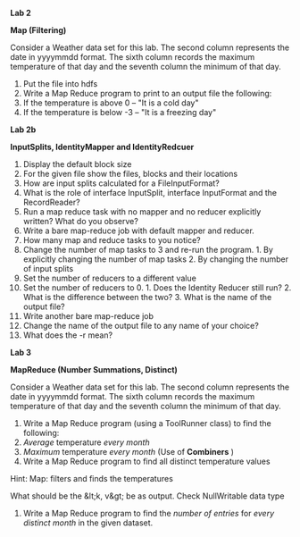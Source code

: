 **Lab 2**

**Map (Filtering)**

Consider a Weather data set for this lab. The second column represents the date in yyyymmdd format. The sixth column records the maximum temperature of that day and the seventh column the minimum of that day.

1. Put the file into hdfs
2. Write a Map Reduce program to print to an output file the following:
  1. If the temperature is above 0 – &quot;It is a cold day&quot;
  2. If the temperature is below -3 – &quot;It is a freezing day&quot;
  

**Lab 2b**

**InputSplits, IdentityMapper and IdentityRedcuer**

1. Display the default block size
2. For the given file show the files, blocks and their locations
3. How are input splits calculated for a FileInputFormat?
4. What is the role of interface InputSplit, interface InputFormat and the RecordReader?
5. Run a map reduce task with no mapper and no reducer explicitly written? What do you observe?
6. Write a bare map-reduce job with default mapper and reducer.
  1. How many map and reduce tasks to you notice?
  2. Change the number of map tasks to 3 and re-run the program.
    1. By explicitly changing the number of map tasks
    2. By changing the number of input splits
  3. Set the number of reducers to a different value
  4. Set the number of reducers to 0.
    1. Does the Identity Reducer still run?
    2. What is the difference between the two?
    3. What is the name of the output file?
7. Write another bare map-reduce job
  1. Change the name of the output file to any name of your choice?
  2. What does the -r mean?
  
**Lab 3**

**MapReduce (Number Summations, Distinct)**

Consider a Weather data set for this lab. The second column represents the date in yyyymmdd format. The sixth column records the maximum temperature of that day and the seventh column the minimum of that day.

1. Write a Map Reduce program (using a ToolRunner class) to find the following:
  1. _Average_ temperature _every month_
  2. _Maximum_ temperature _every month_ (Use of **Combiners** )
2. Write a Map Reduce program to find all distinct temperature values

Hint: Map: filters and finds the temperatures

What should be the \&lt;k, v\&gt; be as output. Check NullWritable data type

1. Write a Map Reduce program to find the _number of entries_ for _every distinct month_ in the given dataset.
